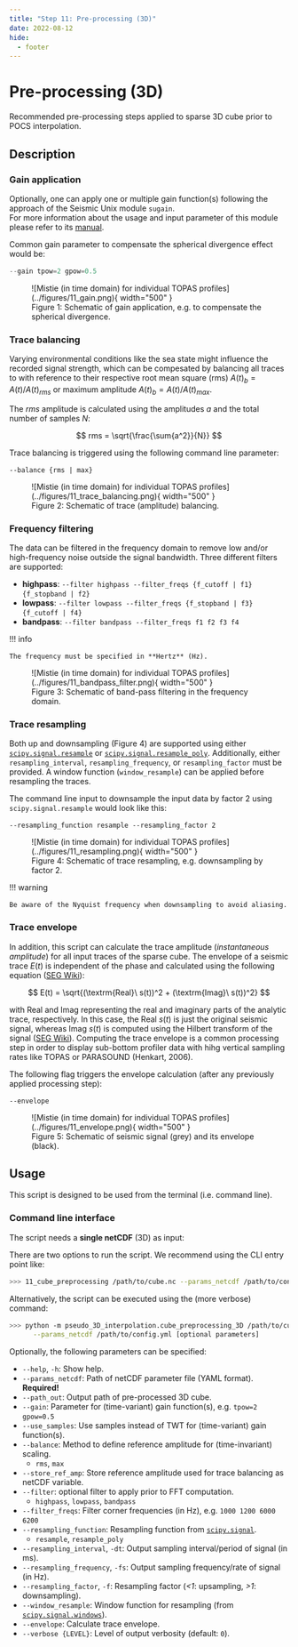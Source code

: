 ```yaml
---
title: "Step 11: Pre-processing (3D)"
date: 2022-08-12
hide:
  - footer
---
```


# Pre-processing (3D)

Recommended pre-processing steps applied to sparse 3D cube prior to POCS interpolation.

## Description

### Gain application

Optionally, one can apply one or multiple gain function(s) following the approach of the Seismic Unix module `sugain`.  
For more information about the usage and input parameter of this module please refer to its [manual](http://sepwww.stanford.edu/oldsep/cliner/files/suhelp/sugain.txt).

Common gain parameter to compensate the spherical divergence effect would be:

```python
--gain tpow=2 gpow=0.5
```

<figure markdown>
![Mistie (in time domain) for individual TOPAS profiles](../figures/11_gain.png){ width="500" }
    <figcaption>Figure 1: Schematic of gain application, e.g. to compensate the spherical divergence.</figcaption>
</figure>

### Trace balancing

Varying environmental conditions like the sea state might influence the recorded signal strength, which can be compesated by balancing all traces to with reference to their respective root mean square (rms) $A(t)_b = A(t)/A(t)_{rms}$ or maximum amplitude $A(t)_b = A(t)/A(t)_{max}$.

The _rms_ amplitude is calculated using the amplitudes $a$ and the total number of samples $N$:

$$
rms = \sqrt{\frac{\sum{a^2}}{N}}
$$

Trace balancing is triggered using the following command line parameter:

```
--balance {rms | max}
```

<figure markdown>
![Mistie (in time domain) for individual TOPAS profiles](../figures/11_trace_balancing.png){ width="500" }
    <figcaption>Figure 2: Schematic of trace (amplitude) balancing.</figcaption>
</figure>

### Frequency filtering

The data can be filtered in the frequency domain to remove low and/or high-frequency noise outside the signal bandwidth. Three different filters are supported:

- **highpass**: `--filter highpass --filter_freqs {f_cutoff | f1} {f_stopband | f2}`
- **lowpass**: `--filter lowpass --filter_freqs {f_stopband | f3} {f_cutoff | f4}`
- **bandpass**: `--filter bandpass --filter_freqs f1 f2 f3 f4`

!!! info

    The frequency must be specified in **Hertz** (Hz).

<figure markdown>
![Mistie (in time domain) for individual TOPAS profiles](../figures/11_bandpass_filter.png){ width="500" }
    <figcaption>Figure 3: Schematic of band-pass filtering in the frequency domain.</figcaption>
</figure>

### Trace resampling

Both up and downsampling (Figure 4) are supported using either [`scipy.signal.resample`](https://docs.scipy.org/doc/scipy/reference/generated/scipy.signal.resample.html) or [`scipy.signal.resample_poly`](https://docs.scipy.org/doc/scipy/reference/generated/scipy.signal.resample_poly.html). Additionally, either `resampling_interval`, `resampling_frequency`, or `resampling_factor` must be provided. A window function (`window_resample`) can be applied before resampling the traces.

The command line input to downsample the input data by factor 2 using `scipy.signal.resample` would look like this:

```
--resampling_function resample --resampling_factor 2
```

<figure markdown>
![Mistie (in time domain) for individual TOPAS profiles](../figures/11_resampling.png){ width="500" }
    <figcaption>Figure 4: Schematic of trace resampling, e.g. downsampling by factor 2.</figcaption>
</figure>

!!! warning

    Be aware of the Nyquist frequency when downsampling to avoid aliasing.

### Trace envelope

In addition, this script can calculate the trace amplitude (_instantaneous amplitude_) for all input traces of the sparse cube. The envelope of a seismic trace $E(t)$ is independent of the phase and calculated using the following equation ([SEG Wiki](https://wiki.seg.org/wiki/Dictionary:Trace_envelope)):

$$
E(t) = \sqrt{(\textrm{Real}\ s(t))^2 + (\textrm{Imag}\ s(t))^2}
$$

with $\textrm{Real}$ and $\textrm{Imag}$ representing the real and imaginary parts of the analytic trace, respectively. In this case, the $\textrm{Real}\ s(t)$ is just the original seismic signal, whereas $\textrm{Imag}\ s(t)$ is computed using the Hilbert transform of the signal ([SEG Wiki](https://wiki.seg.org/wiki/Dictionary:Hilbert_transform)).
Computing the trace envelope is a common processing step in order to display sub-bottom profiler data with hihg vertical sampling rates like TOPAS or PARASOUND (Henkart, 2006).

The following flag triggers the envelope calculation (after any previously applied processing step):

```
--envelope
```

<figure markdown>
![Mistie (in time domain) for individual TOPAS profiles](../figures/11_envelope.png){ width="500" }
    <figcaption>Figure 5: Schematic of seismic signal (grey) and its envelope (black).</figcaption>
</figure>

## Usage

This script is designed to be used from the terminal (i.e. command line).

### Command line interface

The script needs a **single netCDF** (3D) as input:

There are two options to run the script. We recommend using the CLI entry point like:

```bash
>>> 11_cube_preprocessing /path/to/cube.nc --params_netcdf /path/to/config.yml [optional parameters]
```

Alternatively, the script can be executed using the (more verbose) command:

```bash
>>> python -m pseudo_3D_interpolation.cube_preprocessing_3D /path/to/cube.nc \
      --params_netcdf /path/to/config.yml [optional parameters]
```

Optionally, the following parameters can be specified:

- `--help`, `-h`: Show help.
- `--params_netcdf`: Path of netCDF parameter file (YAML format). **Required!**
- `--path_out`: Output path of pre-processed 3D cube.
- `--gain`: Parameter for (time-variant) gain function(s), e.g. `tpow=2 gpow=0.5`
- `--use_samples`: Use samples instead of TWT for (time-variant) gain function(s).
- `--balance`: Method to define reference amplitude for (time-invariant) scaling. 
    - `rms`, `max`
- `--store_ref_amp`: Store reference amplitude used for trace balancing as netCDF variable.
- `--filter`: optional filter to apply prior to FFT computation.
    - `highpass`, `lowpass`, `bandpass`
- `--filter_freqs`: Filter corner frequencies (in Hz), e.g. `1000 1200 6000 6200`
- `--resampling_function`: Resampling function from [`scipy.signal`](https://docs.scipy.org/doc/scipy/reference/signal.html).
    - `resample`, `resample_poly`
- `--resampling_interval`, `-dt`: Output sampling interval/period of signal (in ms).
- `--resampling_frequency`, `-fs`: Output sampling frequency/rate of signal (in Hz).
- `--resampling_factor`, `-f`: Resampling factor (_<1_: upsampling, _>1_: downsampling).
- `--window_resample`: Window function for resampling (from [`scipy.signal.windows`](https://docs.scipy.org/doc/scipy/reference/signal.html#window-functions)).
- `--envelope`: Calculate trace envelope.
- `--verbose {LEVEL}`: Level of output verbosity (default: `0`).
